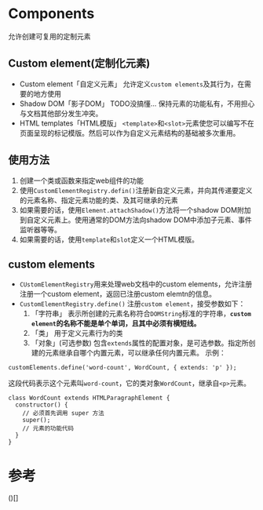 # Components
允许创建可复用的定制元素
## Custom element(定制化元素)
- Custom element「自定义元素」
允许定义`custom elements`及其行为，在需要的地方使用
- Shadow DOM「影子DOM」
TODO没搞懂…
保持元素的功能私有，不用担心与文档其他部分发生冲突。
- HTML templates「HTML模版」
`<template>`和`<slot>`元素使您可以编写不在页面呈现的标记模版。然后可以作为自定义元素结构的基础被多次重用。

## 使用方法
1. 创建一个类或函数来指定web组件的功能
2. 使用`CustomElementRegistry.defin()`注册新自定义元素，并向其传递要定义的元素名称、指定元素功能的类、及其可继承的元素
3. 如果需要的话，使用`Element.attachShadow()`方法将一个shadow DOM附加到自定义元素上。使用通常的DOM方法向shadow DOM中添加子元素、事件监听器等等。
4. 如果需要的话，使用`template`和`slot`定义一个HTML模版。

## custom elements
- `CUstomElementRegistry`用来处理web文档中的custom elements，允许注册注册一个custom element，返回已注册custom elemtn的信息。
- `CustomElementRegistry.define()`
注册`custom element`，接受参数如下：  
  1. 「字符串」
  表示所创建的元素名称符合`DOMString`标准的字符串，**`custom element`的名称不能是单个单词，且其中必须有横短线。**
  2. 「类」
  用于定义元素行为的类
  3. 「对象」(可选参数)
  包含`extends`属性的配置对象，是可选参数。指定所创建的元素继承自哪个内置元素，可以继承任何内置元素。
示例：   
```
customElements.define('word-count', WordCount, { extends: 'p' });
```
这段代码表示这个元素叫`word-count`，它的类对象`WordCount`，继承自`<p>`元素。    
```
class WordCount extends HTMLParagraphElement {
  constructor() {
    // 必须首先调用 super 方法
    super();
    // 元素的功能代码
  }
}
```

# 参考
()[]